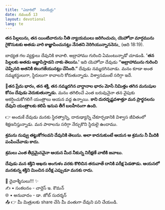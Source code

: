 ```yaml
---
title: "ఎడారిలో  సెలయేర్లు"
date: నవంబర్ 13
layout: devotional
lang: te
---
```


**తన పిల్లలును, తన యింటివారును నీతి న్యాయములు జరిగించుచు, యెహోవా మార్గమును గైకొనుటకు అతడు వారి కాజ్ఞాపించునట్లు నేనతని నెరిగియున్నాననెను**_ (ఆది 18:19). 

బాధ్యత గల వ్యక్తులు దేవునికి కావాలి. అబ్రాహాము గురించి ఏమంటున్నాడో చూడండి. 
**'తన పిల్లలకు అతడు ఆజ్ఞాపిస్తాడని నాకు తెలుసు.'** ఇది యెహోవా దేవుడు **“అబ్రాహామును గురించి చెప్పినది అతనికి కలుగజేయునట్లు చేసింది.”** దేవుడు నమ్మదగినవాడు. మనం కూడా అంత నమ్మకస్థులుగా, స్థిరులుగా కావాలని కోరుతున్నాడు. విశ్వాసమంటే సరిగ్గా ఇదే.

**📖తన ప్రేమ భారం, తన శక్తి, తన నమ్మదగిన వాగ్దానాల భారం మోసే నిమిత్తం తగిన మనుషుల కోసం దేవుడు వెదుకుతున్నాడు.** మనం తగిలించే ఎంత బరువునైనా తన వైపుకు ఆకర్షించుకోగలిగే యంత్రాలు ఆయన వద్ద ఉన్నాయి. **కాని దురదృష్టవశాత్తూ మన ప్రార్థనలను దేవుని యంత్రాలకు కలిపే ఇనుప తీగే బలహీనంగా ఉంది.**

👉 అందుకే దేవుడు మనకు స్థిరత్వాన్ని, దారుఢ్యాన్ని చేకూర్చడానికి విశ్వాస జీవితంలో శిక్షణనిస్తున్నాడు. మన పాఠాలను సరిగ్గా నేర్చుకొని స్థిరులై ఉందాము.

**శ్రమను నువ్వు తట్టుకోగలవని దేవునికి తెలుసు. అలా కాదనుకుంటే ఆయన ఆ శ్రమను నీ మీదికి పంపించేవాడు కాదు.**

 **శ్రమలు ఎంత తీవ్రమైనవైనా ఆయన మీద నీకున్న నిరీక్షణే వాటికి జవాబు.**

 **దేవుడు మన శక్తిని ఆఖరు అంగుళం వరకు కొలిచిన తరువాతే దానికి పరీక్ష పెడతాడు. ఆయనలో మనకున్న శక్తిని మించిన పరీక్ష ఎప్పుడూ మనకు రాదు.**

<div class="blessing">🙏 <span class="bless-text">దైవాశ్శీసులు!!!</span> ✨</div>

<div class="credit">✍️ <span class="credit-text">▪ సంకలనం - చార్లెస్ ఇ. కౌమన్</span></div>
<div class="credit">🌐 <span class="credit-text">▪ అనువాదం - డా. జోబ్ సుదర్శన్</span></div>


<div class="share">📤 👉 <span class="share-text">మీ మిత్రులకు share చేసి మీ వంతుగా దేవుని పని చేయండి.</span></div>
